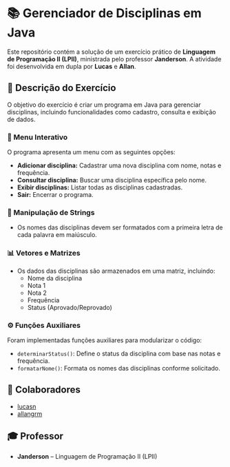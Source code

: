 # 📚 Gerenciador de Disciplinas em Java  

Este repositório contém a solução de um exercício prático de **Linguagem de Programação II (LPII)**, ministrada pelo professor **Janderson**. A atividade foi desenvolvida em dupla por **Lucas** e **Allan**.

## 📄 Descrição do Exercício  

O objetivo do exercício é criar um programa em Java para gerenciar disciplinas, incluindo funcionalidades como cadastro, consulta e exibição de dados.  

### 🔹 Menu Interativo  
O programa apresenta um menu com as seguintes opções:  
- **Adicionar disciplina:** Cadastrar uma nova disciplina com nome, notas e frequência.  
- **Consultar disciplina:** Buscar uma disciplina específica pelo nome.  
- **Exibir disciplinas:** Listar todas as disciplinas cadastradas.  
- **Sair:** Encerrar o programa.  

### 🔡 Manipulação de Strings  
- Os nomes das disciplinas devem ser formatados com a primeira letra de cada palavra em maiúsculo.  

### 📊 Vetores e Matrizes  
- Os dados das disciplinas são armazenados em uma matriz, incluindo:  
  - Nome da disciplina  
  - Nota 1  
  - Nota 2  
  - Frequência  
  - Status (Aprovado/Reprovado)  

### ⚙️ Funções Auxiliares  
Foram implementadas funções auxiliares para modularizar o código:  
- `determinarStatus()`: Define o status da disciplina com base nas notas e frequência.  
- `formatarNome()`: Formata os nomes das disciplinas conforme solicitado.  

## 🤝 Colaboradores  

- [lucasn](https://github.com/lucasn)  
- [allangrm](https://github.com/allangrm)  

## 🎓 Professor  

- **Janderson** – Linguagem de Programação II (LPII)  
